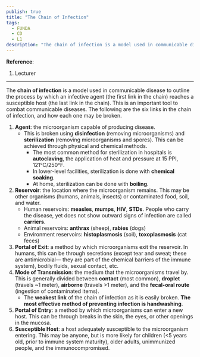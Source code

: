 ```yaml
---
publish: true
title: "The Chain of Infection"
tags:
  - FUNDA
  - CD
  - L1
description: "The chain of infection is a model used in communicable disease to outline the process by which an infective agent (the first link in the chain) reaches a susceptible host (the last link in the chain). This is an important tool to combat communicable diseases."
---
```

**Reference**:
1. Lecturer

___

The **chain of infection** is a model used in communicable disease to outline the process by which an infective agent (the first link in the chain) reaches a susceptible host (the last link in the chain). This is an important tool to combat communicable diseases. The following are the six links in the chain of infection, and how each one may be broken.
1. **Agent**: the microorganism capable of producing disease.
	- This is broken using **disinfection** (removing microorganisms) and **sterilization** (removing microorganisms and spores). This can be achieved through physical and chemical methods.
		- The most common method for sterilization in hospitals is **autoclaving**, the application of heat and pressure at 15 PPI, 121°C/250°F.
		- In lower-level facilities, sterilization is done with **chemical soaking**.
		- At home, sterilization can be done with **boiling**.
2. **Reservoir**: the location where the microorganism remains. This may be other organisms (humans, animals, insects) or contaminated food, soil, and water.
	- Human reservoirs: **measles**, **mumps**, **HIV**, **STDs**. People who carry the disease, yet does not show outward signs of infection are called **carriers**.
	- Animal reservoirs: **anthrax** (sheep), **rabies** (dogs)
	- Environment reservoirs: **histoplasmosis** (soil), **toxoplasmosis** (cat feces)
3. **Portal of Exit**: a method by which microorganisms exit the reservoir. In humans, this can be through secretions (except tear and sweat; these are antimicrobial— they are part of the chemical barriers of the immune system), bodily fluids, sexual contact, etc.
4. **Mode of Transmission**: the medium that the microorganisms travel by. This is generally divided between **contact** (most common), **droplet** (travels ~1 meter), **airborne** (travels >1 meter), and the **fecal-oral route** (ingestion of contaminated items).
	- The **weakest link** of the chain of infection as it is easily broken. **The most effective method of preventing infection is handwashing**.
5. **Portal of Entry**: a method by which microorganisms can enter a new host. This can be through breaks in the skin, the eyes, or other openings in the mucosa.
6. **Susceptible Host**: a host adequately susceptible to the microorganism entering. This may be anyone, but is more likely for children (<5 years old, prior to immune system maturity), older adults, unimmunized people, and the immunocompromised.
